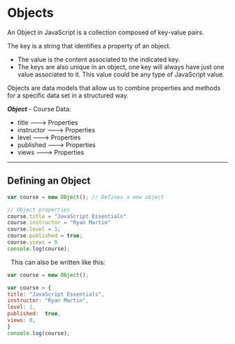 # Objects

An Object in JavaScript is a collection composed of key-value pairs.

The key is a string that identifies a property of an object.

- The value is the content associated to the indicated key. 
- The keys are also unique in an object, one key will always have just one value associated to it. This value could be any type of JavaScript value.

Objects are data models that allow us to combine properties and methods for a specific data set in a structured way. 

***Object*** - Course Data: 
  - title ---> Properties
  - instructor ---> Properties
  - level ---> Properties
  - published   ---> Properties
  - views ---> Properties

---

## Defining an Object

``` js
var course = new Object(); // Defines a new object

// Object properties
course.title = "JavaScript Essentials" 
course.instructor = "Ryan Martin"
course.level = 1;
course.published = true;
course.views = 0
console.log(course);
```
&nbsp; This can also be written like this:

``` js
var course = new Object(); 

var course = {
title: "JavaScript Essentials",
instructor: "Ryan Martin",
level: 1,
published:  true,
views: 0,
}
console.log(course);
```